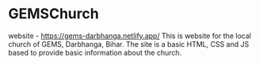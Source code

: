 # GEMSChurch

website - https://gems-darbhanga.netlify.app/
This is website for the local church of GEMS, Darbhanga, Bihar. The site is a basic HTML, CSS and JS based to provide basic information about the church. 
